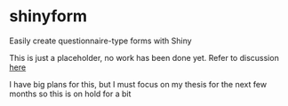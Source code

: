 # shinyform
Easily create questionnaire-type forms with Shiny 


This is just a placeholder, no work has been done yet. Refer to discussion [here](http://deanattali.com/2015/06/14/mimicking-google-form-shiny/)

I have big plans for this, but I must focus on my thesis for the next few months so this is on hold for a bit
